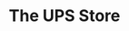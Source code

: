 ---
title: "The UPS Store"
url: /chicago/the-ups-store-south-doctor-martin-luther-king-junior-drive/
shop: copyshop
---